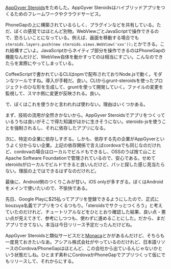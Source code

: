 [AppGyver Steroids][steroids]をためした。AppGyver Steroidsはハイブリッドアプリをつくるためのフレームワークやクラウドサービス。

PhoneGapの上に構築されているらしく、プラグインなどを共有している。ただ、ぼくの感覚ではほとんど別物。WebViewごとJavaScriptで操作できるので、恐ろしいことになっている。例えば、画面を移動する場合でも`steroids.layers.push(new steroids.views.WebView('xxx'));`とかできる。これ結構すごいよ。JavaScriptからネイティブ部分を操作できるのはPhoneGapの機能なんだけど、WebView自体を動かすってのは相当にすごい。こんなのできたらを実際にやってしまっている。

CoffeeScriptで書かれているCLIはnpmで配布されておりNode.jsで動く。モダンなツールですね。導入が手軽だ。良い。CLIからgrunt-steroidsを使ったプロジェクトのひな形を生成して、gruntを使って開発していく。ファイルの変更を監視して、スマホ側に変更が反映される。良い。

で、ぼくはこれを使うかと言われれば使わない。理由はいくつかある。

まず、技術の流用が全然きかないから。AppGyver Steroidsでアプリをつくっているうちは良いがそこで得た知識がほかに生きそうにない。steroids-jsを使うことを強制されるし、それに依存したアプリになる。

次に、特定の企業に依存しすぎる。しかも、依存する先の企業がAppGyverというよく分からない企業。上記の依存関係で言えばcordovaでも同じなのだけれど、cordovaの場合はローカルでビルドもできるし、OSSのうば捨て山ことApache Software Foundationで管理されているので、安心である。せめてsteroidsがローカルでビルドできると良いんだけど、パッと探した感じ見当たらない。理屈の上ではできるはずなのだけれど。

最後に、Android側のつくりこみが甘い。iOS onlyが多すぎる。ぼくはAndroidをメインで使いたいので、不愉快である。

先日、Google Playに$25払ってアプリを登録できるようにしたので、正式にbouzuya名義でアプリをつくるつもり。「steroidsでサクっとつくろう」と考えていたのだけれど、チュートリアルなどをひととおり確認した結果、良い点・悪い点が見えてきて、参考にしつつも、使わずに進めることにした。だから、まだアプリできてない。本当は今日リリース予定だったんだけどね。

AppGyver Steroidsと類似サービスだと[Monaca][monaca]とかがあるんだけど、そちらも一度見ておきたいなあ。アシアル株式会社がやっているのだけれど、日本語リソースのCordova/PhoneGapはほとんど、この会社から出ているんじゃないかという状態だしね。ひとまず素朴にCordovaかPhoneGapでアプリつくって仮にでもリリースして、それからにする。

[steroids]: http://www.appgyver.com/steroids
[monaca]: http://monaca.mobi/ja/
